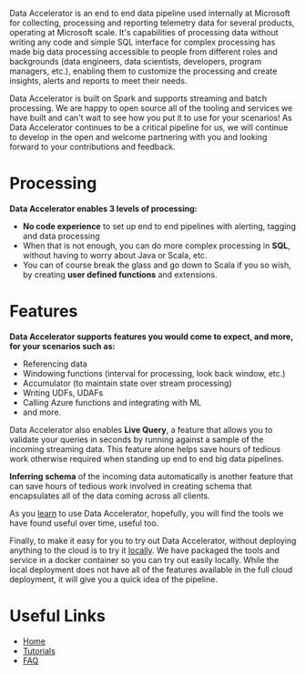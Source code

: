 Data Accelerator is an end to end data pipeline used internally at Microsoft for collecting, processing and reporting telemetry data for several products, operating at Microsoft scale. It's capabilities of processing data without writing any code and simple SQL interface for complex processing has made big data processing accessible to people from different roles and backgrounds (data engineers, data scientists, developers, program managers, etc.), enabling them to customize the processing and create insights, alerts and reports to meet their needs. 

Data Accelerator is built on Spark and supports streaming and batch processing. We are happy to open source all of the tooling and services we have built and can't wait to see how you put it to use for your scenarios! As Data Accelerator continues to be a critical pipeline for us, we will continue to develop in the open and welcome partnering with you and looking forward to your contributions and feedback. 

# Processing
**Data Accelerator enables 3 levels of processing:**
- **No code experience** to set up end to end pipelines with alerting, tagging and data processing
- When that is not enough, you can do more complex processing in **SQL**, without having to worry about Java or Scala, etc.
- You can of course break the glass and go down to Scala if you so wish, by creating **user defined functions** and extensions.

# Features
**Data Accelerator supports features you would come to expect, and more, for your scenarios such as:**
- Referencing data
- Windowing functions (interval for processing, look back window, etc.)
- Accumulator (to maintain state over stream processing)
- Writing UDFs, UDAFs
- Calling Azure functions and integrating with ML
- and more.

Data Accelerator also enables **Live Query**, a feature that allows you to validate your queries in seconds by running against a sample of the incoming streaming data. This feature alone helps save hours of tedious work otherwise required when standing up end to end big data pipelines. 

**Inferring schema** of the incoming data automatically is another feature that can save hours of tedious work involved in creating schema that encapsulates all of the data coming across all clients. 

As you [learn](tutorials) to use Data Accelerator, hopefully, you will find the tools we have found useful over time, useful too. 

Finally, to make it easy for you to try out Data Accelerator, without deploying anything to the cloud is to try it [locally](Local-mode-with-Docker). We have packaged the tools and service in a docker container so you can try out easily locally. While the local deployment does not have all of the features available in the full cloud deployment, it will give you a quick idea of the pipeline. 

# Useful Links
- [Home](home)
- [Tutorials](tutorials)
- [FAQ](faq)